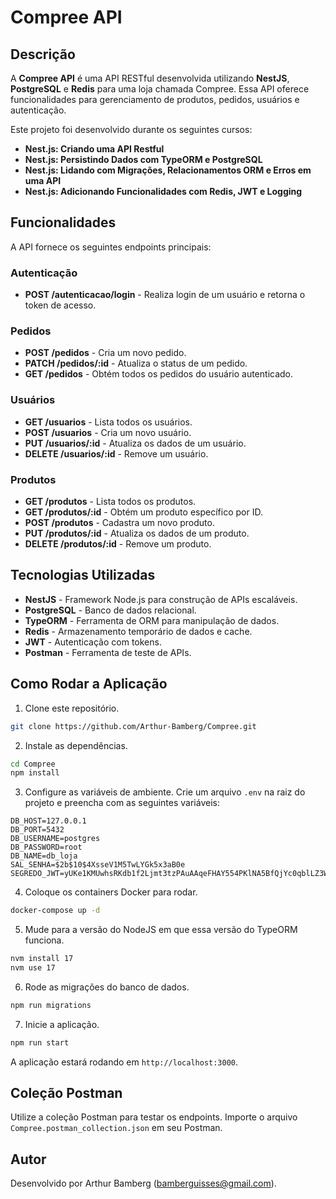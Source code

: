# Compree API

## Descrição

A **Compree API** é uma API RESTful desenvolvida utilizando **NestJS**, **PostgreSQL** e **Redis** para uma loja chamada Compree. Essa API oferece funcionalidades para gerenciamento de produtos, pedidos, usuários e autenticação.

Este projeto foi desenvolvido durante os seguintes cursos:

- **Nest.js: Criando uma API Restful**
- **Nest.js: Persistindo Dados com TypeORM e PostgreSQL**
- **Nest.js: Lidando com Migrações, Relacionamentos ORM e Erros em uma API**
- **Nest.js: Adicionando Funcionalidades com Redis, JWT e Logging**

## Funcionalidades

A API fornece os seguintes endpoints principais:

### Autenticação

- **POST /autenticacao/login** - Realiza login de um usuário e retorna o token de acesso.

### Pedidos

- **POST /pedidos** - Cria um novo pedido.
- **PATCH /pedidos/:id** - Atualiza o status de um pedido.
- **GET /pedidos** - Obtém todos os pedidos do usuário autenticado.

### Usuários

- **GET /usuarios** - Lista todos os usuários.
- **POST /usuarios** - Cria um novo usuário.
- **PUT /usuarios/:id** - Atualiza os dados de um usuário.
- **DELETE /usuarios/:id** - Remove um usuário.

### Produtos

- **GET /produtos** - Lista todos os produtos.
- **GET /produtos/:id** - Obtém um produto específico por ID.
- **POST /produtos** - Cadastra um novo produto.
- **PUT /produtos/:id** - Atualiza os dados de um produto.
- **DELETE /produtos/:id** - Remove um produto.

## Tecnologias Utilizadas

- **NestJS** - Framework Node.js para construção de APIs escaláveis.
- **PostgreSQL** - Banco de dados relacional.
- **TypeORM** - Ferramenta de ORM para manipulação de dados.
- **Redis** - Armazenamento temporário de dados e cache.
- **JWT** - Autenticação com tokens.
- **Postman** - Ferramenta de teste de APIs.

## Como Rodar a Aplicação

1. Clone este repositório.

```bash
git clone https://github.com/Arthur-Bamberg/Compree.git
```

2. Instale as dependências.

```bash
cd Compree
npm install
```

3. Configure as variáveis de ambiente.
Crie um arquivo `.env` na raiz do projeto e preencha com as seguintes variáveis:

```dotenv
DB_HOST=127.0.0.1
DB_PORT=5432
DB_USERNAME=postgres
DB_PASSWORD=root
DB_NAME=db_loja
SAL_SENHA=$2b$10$4XsseV1M5TwLYGk5x3aB0e
SEGREDO_JWT=yUKe1KMUwhsRKdb1f2Ljmt3tzPAuAAqeFHAY554PKlNA5BfQjYc0qblLZ3W3zdW3
```

4. Coloque os containers Docker para rodar.

```bash
docker-compose up -d
```

5. Mude para a versão do NodeJS em que essa versão do TypeORM funciona.

```bash
nvm install 17
nvm use 17
```

6. Rode as migrações do banco de dados.

```bash
npm run migrations
```

7. Inicie a aplicação.

```bash
npm run start
```

A aplicação estará rodando em `http://localhost:3000`.

## Coleção Postman

Utilize a coleção Postman para testar os endpoints. Importe o arquivo `Compree.postman_collection.json` em seu Postman.

## Autor

Desenvolvido por Arthur Bamberg (<bamberguisses@gmail.com>).
